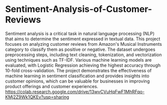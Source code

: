 # Sentiment-Analysis-of-Customer-Reviews
Sentiment analysis is a critical task in natural language processing (NLP) that aims to determine the sentiment expressed in textual data. This project focuses on analyzing customer reviews from Amazon's Musical Instruments category to classify them as positive or negative. The dataset undergoes preprocessing steps, including text cleaning, tokenization, and vectorization using techniques such as TF-IDF. Various machine learning models are evaluated, with Logistic Regression achieving the highest accuracy through 10-fold cross-validation. The project demonstrates the effectiveness of machine learning in sentiment classification and provides insights into customer opinions, which can be valuable for businesses in improving product offerings and customer experiences.
https://colab.research.google.com/drive/13wvCVuHqFwF1MhRFqo-KMj2Z9Wk1QKEv?usp=sharing
